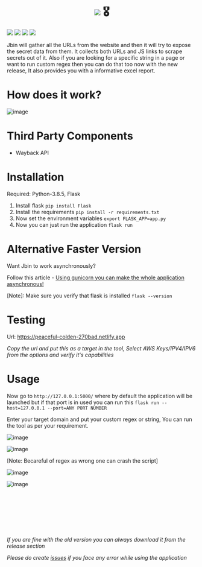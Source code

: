 <h1 align="center"><img src="https://img.shields.io/badge/Jbin Website Secret Scraper-Version%3A 2.0-red?style=for-the-badge"> 🎖️</h1>
<p>
 <img src="https://img.shields.io/github/issues-raw/h33tlit/Jbin-website-secret-scraper?style=for-the-badge">
 <img src="https://img.shields.io/github/stars/h33tlit/Jbin-website-secret-scraper?color=white&logo=github&style=for-the-badge">
 <img src="https://img.shields.io/github/forks/h33tlit/Jbin-website-secret-scraper?color=white&logo=github&style=for-the-badge">
 <img src="https://img.shields.io/github/commit-activity/m/h33tlit/Jbin-website-secret-scraper?style=for-the-badge">
 
</p>


Jbin will gather all the URLs from the website and then it will try to expose the secret data from them. It collects both URLs and JS links to scrape secrets out of it. Also if you are looking for a specific string in a page or want to run custom regex then you can do that too now with the new release, It also provides you with a informative excel report.

# How does it work?
![image](https://user-images.githubusercontent.com/97327489/171358851-01838996-51f8-466d-9fca-8bff824879fa.png)




# Third Party Components
* Wayback API



# Installation
Required: Python-3.8.5, Flask

1. Install flask ``` pip install Flask ```
2. Install the requirements ```pip install -r requirements.txt```
3. Now set the environment variables ```export FLASK_APP=app.py```
4. Now you can just run the application ```flask run```

# Alternative Faster Version

Want Jbin to work asynchronously?

Follow this article - <a href="https://jubaeralnazi.com/how-to-make-your-flask-app-asynchronous-with-gunicorn">Using gunicorn you can make the whole application asynchronous!</a> 

[Note]: Make sure you verify that flask is installed ```flask --version```



# Testing

Url: https://peaceful-colden-270bad.netlify.app

*Copy the url and put this as a target in the tool, Select AWS Keys/IPV4/IPV6 from the options and verify it's capabilities*

# Usage

Now go to ```http://127.0.0.1:5000/``` where by default the application will be launched but if that port is in used you can run this ```flask run --host=127.0.0.1 --port=ANY PORT NUMBER```


Enter your target domain and put your custom regex or string, You can run the tool as per your requirement. 

![image](https://user-images.githubusercontent.com/97327489/171360578-dd5d8e57-d17f-4594-a653-fedf4c69c161.png)


![image](https://user-images.githubusercontent.com/97327489/171360736-3dcb2092-da40-43d6-bdcd-4df8d189794a.png)


[Note: Becareful of regex as wrong one can crash the script]

![image](https://user-images.githubusercontent.com/97327489/171361949-d6260453-3b2c-469b-b6e6-fb60749cdb2f.png)

![image](https://user-images.githubusercontent.com/97327489/171362204-4f478c7b-524c-4889-b66a-ed7c25ccebb1.png)




<br/>
<br/>

<br/>
<br/>
<br/>
<br/>




*If you are fine with the old version you can always download it from the release section*

*Please do create <a href='https://github.com/h33tlit/Jbin-website-scraper/issues'>issues</a> if you face any error while using the application*

